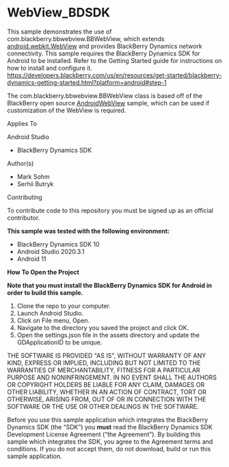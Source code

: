 WebView_BDSDK
================

This sample demonstrates the use of com.blackberry.bbwebview.BBWebView, which extends [android.webkit.WebView](https://developer.android.com/reference/android/webkit/WebView) and provides BlackBerry Dynamics network connectivity. This sample requires the BlackBerry Dynamics SDK for Android to be installed.  Refer to the Getting Started guide for instructions on how to install and configure it.  https://developers.blackberry.com/us/en/resources/get-started/blackberry-dynamics-getting-started.html?platform=android#step-1

The com.blackberry.bbwebview.BBWebView class is based off of the BlackBerry open source [AndroidWebView](https://github.com/blackberry/BlackBerry-Dynamics-Android-Samples/tree/master/AndroidWebView) sample, which can be used if customization of the WebView is required.

Applies To

Android Studio
- BlackBerry Dynamics SDK

Author(s)
- Mark Sohm
- Serhii Butryk

Contributing

To contribute code to this repository you must be signed up as an official contributor.

**This sample was tested with the following environment:**
- BlackBerry Dynamics SDK 10
- Android Studio 2020.3.1
- Android 11


**How To Open the Project**

**Note that you must install the BlackBerry Dynamics SDK for Android in order to build this sample.**

1. Clone the repo to your computer.
2. Launch Android Studio.
3. Click on File menu, Open.
4. Navigate to the directory you saved the project and click OK.
5. Open the settings.json file in the assets directory and update the GDApplicationID to be unique.

THE SOFTWARE IS PROVIDED "AS IS", WITHOUT WARRANTY OF ANY KIND, EXPRESS OR IMPLIED, INCLUDING BUT NOT LIMITED TO THE WARRANTIES OF MERCHANTABILITY, FITNESS FOR A PARTICULAR PURPOSE AND NONINFRINGEMENT. IN NO EVENT SHALL THE AUTHORS OR COPYRIGHT HOLDERS BE LIABLE FOR ANY CLAIM, DAMAGES OR OTHER LIABILITY, WHETHER IN AN ACTION OF CONTRACT, TORT OR OTHERWISE, ARISING FROM, OUT OF OR IN CONNECTION WITH THE SOFTWARE OR THE USE OR OTHER DEALINGS IN THE SOFTWARE.

Before you use this sample application which integrates the BlackBerry Dynamics SDK (the “SDK”) you **must** read the BlackBerry Dynamics SDK Development License Agreement (“the Agreement”). By building this sample which integrates the SDK, you agree to the Agreement terms and conditions. If you do not accept them, do not download,  build or run this sample application.